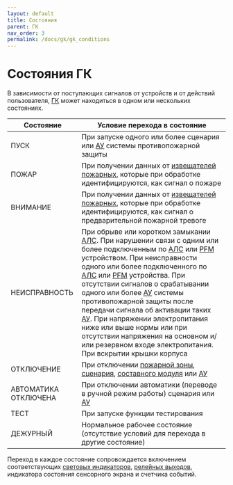 ```yaml
---
layout: default
title: Состояния
parent: ГК
nav_order: 3
permalink: /docs/gk/gk_conditions
---
```


# Состояния ГК
В зависимости от поступающих сигналов от устройств и от действий пользователя, [ГК] может находиться в одном или нескольких состояниях.

<table> 
  <thead> 
    <tr> 
      <th style="text-align: center" >Состояние</th>
      <th style="text-align: center">Условие перехода в состояние</th>
    </tr>
  </thead> 
  <tbody>
    <tr>
      <td id="состояние_гк_пуск" style="text-align: left">ПУСК</td>
      <td style="text-align: left">При запуске одного или более сценария или <a href="/gk_manual/docs/address_devices#адресные-устройства">АУ</a> системы противопожарной защиты</td>
    </tr>
    <tr>
      <td id="состояние_гк_пожар" style="text-align: left">ПОЖАР</td>
      <td style="text-align: left">При получении данных от <a href="/gk_manual/docs/address_devices/detectors#извещатели">извещателей пожарных</a>, которые при обработке идентифицируются, как сигнал о пожаре</td>
    </tr>
    <tr>
      <td id="состояние_гк_внимание" style="text-align: left">ВНИМАНИЕ</td>
      <td style="text-align: left">При получении данных от <a href="/gk_manual/docs/address_devices/detectors#извещатели">извещателей пожарных</a>, которые при обработке идентифицируются, как сигнал о предварительной пожарной тревоге</td>
    </tr>
    <tr>
      <td id="состояние_гк_неисправность" style="text-align: left">НЕИСПРАВНОСТЬ</td>
      <td style="text-align: left">При обрыве или коротком замыкании <a href="/gk_manual/docs/global_system/communications_lines#адресная-линия-связи">АЛС</a>. При нарушении связи с одним или более подключенным по <a href="/gk_manual/docs/global_system/communications_lines#адресная-линия-связи">АЛС</a> или <a href="/gk_manual/docs/global_system/communications_lines#цифровая-линия-связи">PFM</a> устройством. При неисправности одного или более подключенного по <a href="/gk_manual/docs/global_system/communications_lines#адресная-линия-связи">АЛС</a> или <a href="/gk_manual/docs/global_system/communications_lines#цифровая-линия-связи">PFM</a> устройства. При отсутствии сигналов о срабатывании одного или более <a href="/gk_manual/docs/address_devices#адресные-устройства">АУ</a> системы противопожарной защиты после передачи сигнала об активации таких <a href="/gk_manual/docs/address_devices#адресные-устройства">АУ</a>. При напряжении электропитания ниже или выше нормы или при отсутствии напряжения на основном и/или резервном входе электропитания. При вскрытии крышки корпуса</a></td>
    </tr>
    <tr>
      <td id="состояние_гк_отключение" style="text-align: left">ОТКЛЮЧЕНИЕ</td>
      <td style="text-align: left">При отключении <a href="/gk_manual/docs/zones#пожарные-зоны">пожарной зоны</a>, <a href="/gk_manual/docs/scenarios#сценарии">сценария</a>, <a href="/gk_manual/docs/composite_modules#составные-модули">составного модуля</a> или <a href="/gk_manual/docs/address_devices#адресные-устройства">АУ</a></td>
    </tr>
    <tr>
      <td id="состояние_гк_автоматика_отключена" style="text-align: left">АВТОМАТИКА ОТКЛЮЧЕНА</td>
      <td style="text-align: left">При отключении автоматики (переводе в ручной режим работы) сценария или <a href="/gk_manual/docs/address_devices#адресные-устройства">АУ</a></td>
    </tr>
    <tr>
      <td id="состояние_гк_тест" style="text-align: left">ТЕСТ</td>
      <td style="text-align: left">При запуске функции тестирования</td>
    </tr>
    <tr>
      <td id="состояние_гк_дежурный" style="text-align: left">ДЕЖУРНЫЙ</td>
      <td style="text-align: left">Нормальное рабочее состояние (отсутствие условий для перехода в другие состояние)</td>
    </tr>
  </tbody>
</table>

Переход в каждое состояние сопровождается включением соответствующих [световых индикаторов], [релейных выходов], индикатора состояния сенсорного экрана и счетчика событий.

[ГК]: /gk_manual/docs/gk#гк
[световых индикаторов]: /gk_manual/docs/gk/gk_control_panel#световые-индикаторы
[релейных выходов]: /gk_manual/docs/gk/gk_relay_outputs#релейные-выходы
